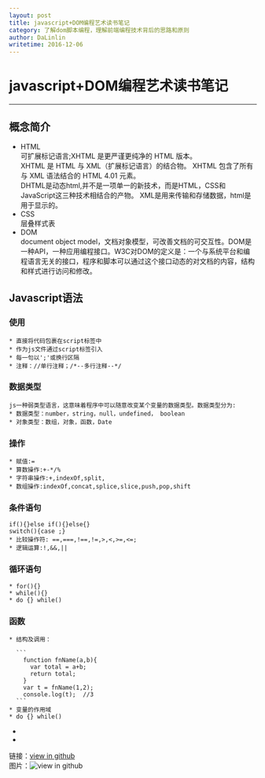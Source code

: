 ```yaml
---
layout: post
title: javascript+DOM编程艺术读书笔记
category: 了解dom脚本编程，理解前端编程技术背后的思路和原则
author: DaLinlin
writetime: 2016-12-06
---
```

# javascript+DOM编程艺术读书笔记

***

## 概念简介
   
  * HTML  
    可扩展标记语言;XHTML 是更严谨更纯净的 HTML 版本。  
    XHTML 是 HTML 与 XML（扩展标记语言）的结合物。
    XHTML 包含了所有与 XML 语法结合的 HTML 4.01 元素。  
    DHTML是动态html,并不是一项单一的新技术，而是HTML，CSS和JavaScript这三种技术相结合的产物。
    XML是用来传输和存储数据，html是用于显示的。  
  * CSS  
    层叠样式表
  * DOM  
    document object model，文档对象模型，可改善文档的可交互性。DOM是一种API，一种应用编程接口。W3C对DOM的定义是：一个与系统平台和编程语言无关的接口，程序和脚本可以通过这个接口动态的对文档的内容，结构和样式进行访问和修改。  
## Javascript语法  
  ### 使用  
    * 直接将代码包裹在script标签中  
    * 作为js文件通过script标签引入  
    * 每一句以';'或换行区隔  
    * 注释：//单行注释；/*--多行注释--*/  

  ### 数据类型  
    js一种弱类型语言，这意味着程序中可以随意改变某个变量的数据类型。数据类型分为:  
    * 数据类型：number，string，null，undefined， boolean  
    * 对象类型：数组，对象，函数，Date  

  ### 操作  
    * 赋值:=  
    * 算数操作:+-*/%  
    * 字符串操作:+,indexOf,split,  
    * 数组操作:indexOf,concat,splice,slice,push,pop,shift  

  ### 条件语句  
    if(){}else if(){}else{}  
    switch(){case ;} 
    * 比较操作符: ==,===,!==,!=,>,<,>=,<=;  
    * 逻辑运算:!,&&,||  

  ### 循环语句  
    * for(){}  
    * while(){}  
    * do {} while()   

  ### 函数  
    * 结构及调用：
    
      ```
        function fnName(a,b){
          var total = a+b;
          return total;
        }
        var t = fnName(1,2);
        console.log(t);  //3
      ```
    * 变量的作用域  
    * do {} while()   


  * 
  * 


链接：[view in github](https://github.com/yanlin0/blog)  
图片：![view in github](https://github.com/yanlin0/blog)



